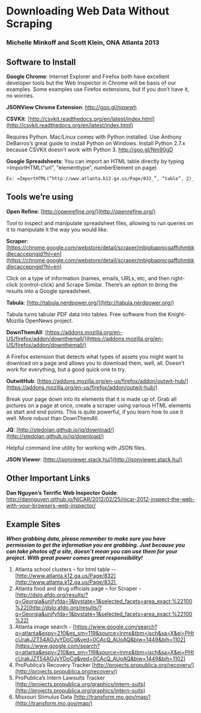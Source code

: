# Downloading Web Data Without Scraping

### Michelle Minkoff and Scott Klein, ONA Atlanta 2013

## Software to Install

**Google Chrome**: Internet Explorer and Firefox both have excellent developer tools but the Web Inspector in Chrome will be basis of our examples. Some examples use Firefox extensions, but if you don’t have it, no worries.

**JSONView Chrome Extension**: http://goo.gl/njpwwh

**CSVKit**: [http://csvkit.readthedocs.org/en/latest/index.html](http://csvkit.readthedocs.org/en/latest/index.html)

Requires Python. Mac/Linux comes with Python installed. Use Anthony DeBarros’s great guide to install Python on Windows. Install Python 2.7.x because CSVKit doesn’t work with Python 3. http://goo.gl/Nm90gD

**Google Spreadsheets**: You can import an HTML table directly by typing =ImportHTML(“url”, “elementtype”, numberElement on page)

```Ex: =ImportHTML(“http://www.atlanta.k12.ga.us/Page/832_”, “table”, 2)_```

## Tools we’re using

**Open Refine**: [http://openrefine.org/](http://openrefine.org/)

Tool to inspect and manipulate spreadsheet files, allowing to run queries on it to manipulate it the way you would like.

**Scraper**:
[https://chrome.google.com/webstore/detail/scraper/mbigbapnjcgaffohmbkdlecaccepngjd?hl=en](https://chrome.google.com/webstore/detail/scraper/mbigbapnjcgaffohmbkdlecaccepngjd?hl=en)

Click on a type of information (names, emails, URLs, etc, and then right-click (control-click) and Scrape Similar. There’s an option to bring the results into a Google spreadsheet.

**Tabula**:
[http://tabula.nerdpower.org/](http://tabula.nerdpower.org/)

Tabula turns tabular PDF data into tables. Free software from the Knight-Mozilla OpenNews project.

**DownThemAll**:
[https://addons.mozilla.org/en-US/firefox/addon/downthemall/](https://addons.mozilla.org/en-US/firefox/addon/downthemall/)

A Firefox extension that detects what types of assets you might want to download on a page and allows you to download them, well, all. Doesn’t work for everything, but a good quick one to try.

**OutwitHub**:
[https://addons.mozilla.org/en-us/firefox/addon/outwit-hub/](https://addons.mozilla.org/en-us/firefox/addon/outwit-hub/)

Break your page down into its elements that it is made up of. Grab all pictures on a page at once, create a scraper using various HTML elements as start and end points. This is quite powerful, if you learn how to use it well. More robust than  DownThemAll.

**JQ**:
[http://stedolan.github.io/jq/download/](http://stedolan.github.io/jq/download/)

Helpful command line utility for working with JSON files.

**JSON Viewer**:
[http://jsonviewer.stack.hu/](http://jsonviewer.stack.hu/)


## Other Important Links

**Dan Nguyen’s Terrific Web Inspector Guide**:
http://dannguyen.github.io/NICAR/2012/02/25/nicar-2012-inspect-the-web-with-your-browsers-web-inspector/

## Example Sites

**_When grabbing data, please remember to make sure you have permission to get the information you are grabbing. Just because you can take photos off a site, doesn’t mean you can use them for your project. With great power comes great responsibility!_**

1. Atlanta school clusters – for html table -- [http://www.atlanta.k12.ga.us/Page/832](http://www.atlanta.k12.ga.us/Page/832),
1. Atlanta food and drug officials page – for Scraper - [http://dslo.afdo.org/results/?q=Georgia&unifyfda=1&bystate=1&selected_facets=area_exact:%22100%22](http://dslo.afdo.org/results/?q=Georgia&unifyfda=1&bystate=1&selected_facets=area_exact:%22100%22)
1. Atlanta image search - [https://www.google.com/search?q=atlanta&espv=210&es_sm=119&source=lnms&tbm=isch&sa=X&ei=PHtcUrakJZT54AOJyYDoCg&ved=0CAcQ_AUoAQ&biw=1449&bih=1102](https://www.google.com/search?q=atlanta&espv=210&es_sm=119&source=lnms&tbm=isch&sa=X&ei=PHtcUrakJZT54AOJyYDoCg&ved=0CAcQ_AUoAQ&biw=1449&bih=1102)
1. ProPublica’s Recovery Tracker [http://projects.propublica.org/recovery/](http://projects.propublica.org/recovery/)
1. ProPublica’s Intern Lawsuits Tracker [http://projects.propublica.org/graphics/intern-suits](http://projects.propublica.org/graphics/intern-suits)
1. Missouri Stimulus Data [http://transform.mo.gov/map/](http://transform.mo.gov/map/)
